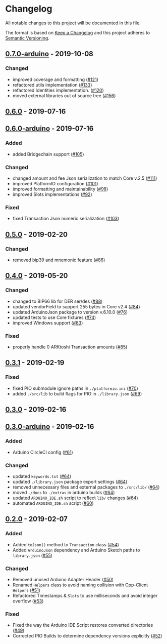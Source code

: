 # Changelog

All notable changes to this project will be documented in this file.

The format is based on [Keep a Changelog](http://keepachangelog.com/en/1.0.0/)
and this project adheres to [Semantic Versioning](http://semver.org/spec/v2.0.0.html).

## [0.7.0-arduino] - 2019-10-08

### Changed
-   improved coverage and formatting ([#121])
-   refactored utils implementation ([#133])
-   refactored Identities implementation. ([#120])
-   moved external libraries out of source tree ([#156])

## [0.6.0] - 2019-07-16

## [0.6.0-arduino] - 2019-07-16

### Added
-   added Bridgechain support ([#105])

### Changed
-   changed amount and fee Json serialization to match Core v.2.5 ([#111])
-   improved PlatformIO configuration ([#101])
-   improved formatting and maintainability ([#98])
-   improved Slots implementations ([#92])

### Fixed
-   fixed Transaction Json numeric serialization ([#103])

## [0.5.0] - 2019-02-20

### Changed
-   removed bip39 and mnemonic feature ([#86])

## [0.4.0] - 2019-05-20

### Changed
-   changed to BIP66 lib for DER ser/des ([#88])
-   updated vendorField to support 255 bytes in Core v2.4 ([#84])
-   updated ArduinoJson package to version v.6.10.0 ([#76])
-   updated tests to use Core fixtures ([#74])
-   improved Windows support ([#83])

### Fixed
-   properly handle 0 ARKtoshi Transaction amounts ([#85])

## [0.3.1] - 2019-02-19

### Fixed
-   fixed PIO submodule ignore paths in `./platformio.ini` ([#70])
-   added `./src/lib` to build flags for PIO in `./library.json` ([#69])

## [0.3.0] - 2019-02-16

## [0.3.0-arduino] - 2019-02-16

### Added
-   Arduino CircleCI config ([#61])

### Changed
-   updated `keywords.txt` ([#64])
-   updated `./library.json` package export settings ([#64])
-   removed unnecessary files and external packages to `./src/lib/` ([#64])
-   moved `./docs` to `./extras` in arduino builds ([#64])
-   updated `ARDUINO_IDE.sh` script to reflect `lib/` changes ([#64])
-   automated `ARDUINO_IDE.sh` script ([#60])

## [0.2.0] - 2019-02-07

### Added
-   Added `toJson()` method to `Transaction` class ([#54])
-   Added `ArduinoJson` dependency and Arduino Sketch paths to `library.json` ([#55])

### Changed
-   Removed unused Arduino Adapter Header ([#50])
-   Renamed `Helpers` class to avoid naming collision with Cpp-Client `Helpers` ([#51])
-   Refactored Timestamps & `Slots` to use milliseconds and avoid integer overflow ([#53])

### Fixed
-   Fixed the way the Arduino IDE Script restores converted directories ([#49])
-   Corrected PIO Builds to determine dependency versions explicitly ([#52])

[#49]: https://github.com/ArkEcosystem/cpp-crypto/pull/49
[#50]: https://github.com/ArkEcosystem/cpp-crypto/pull/50
[#51]: https://github.com/ArkEcosystem/cpp-crypto/pull/51
[#52]: https://github.com/ArkEcosystem/cpp-crypto/pull/52
[#53]: https://github.com/ArkEcosystem/cpp-crypto/pull/53
[#54]: https://github.com/ArkEcosystem/cpp-crypto/pull/54
[#55]: https://github.com/ArkEcosystem/cpp-crypto/pull/55
[0.2.0]: https://github.com/ArkEcosystem/cpp-crypto/compare/0.1.0...0.2.0
[#60]: https://github.com/ArkEcosystem/cpp-crypto/pull/60
[#61]: https://github.com/ArkEcosystem/cpp-crypto/pull/61
[#64]: https://github.com/ArkEcosystem/cpp-crypto/pull/64
[0.3.0]: https://github.com/ArkEcosystem/cpp-crypto/compare/0.2.0...0.3.0
[0.3.0-arduino]: https://github.com/ArkEcosystem/cpp-crypto/compare/0.3.0-arduino
[#69]: https://github.com/ArkEcosystem/cpp-crypto/pull/69
[#70]: https://github.com/ArkEcosystem/cpp-crypto/pull/70
[0.3.1]: https://github.com/ArkEcosystem/cpp-crypto/compare/0.3.0...0.3.1
[#74]: https://github.com/ArkEcosystem/cpp-crypto/pull/74
[#76]: https://github.com/ArkEcosystem/cpp-crypto/pull/76
[#83]: https://github.com/ArkEcosystem/cpp-crypto/pull/83
[#84]: https://github.com/ArkEcosystem/cpp-crypto/pull/84
[#85]: https://github.com/ArkEcosystem/cpp-crypto/pull/85
[#88]: https://github.com/ArkEcosystem/cpp-crypto/pull/88
[0.4.0]: https://github.com/ArkEcosystem/cpp-crypto/compare/0.3.1...0.4.0
[#86]: https://github.com/ArkEcosystem/cpp-crypto/pull/86
[0.5.0]: https://github.com/ArkEcosystem/cpp-crypto/compare/0.4.0...0.5.0
[#92]: https://github.com/ArkEcosystem/cpp-crypto/pull/92
[#98]: https://github.com/ArkEcosystem/cpp-crypto/pull/98
[#101]: https://github.com/ArkEcosystem/cpp-crypto/pull/101
[#103]: https://github.com/ArkEcosystem/cpp-crypto/pull/103
[#105]: https://github.com/ArkEcosystem/cpp-crypto/pull/105
[#111]: https://github.com/ArkEcosystem/cpp-crypto/pull/111
[0.6.0]: https://github.com/ArkEcosystem/cpp-crypto/compare/0.5.0...0.6.0
[0.6.0-arduino]: https://github.com/ArkEcosystem/cpp-crypto/compare/0.5.0-arduino...0.6.0-arduino
[#120]: https://github.com/ArkEcosystem/cpp-crypto/pull/120
[#121]: https://github.com/ArkEcosystem/cpp-crypto/pull/121
[#133]: https://github.com/ArkEcosystem/cpp-crypto/pull/133
[#156]: https://github.com/ArkEcosystem/cpp-crypto/pull/156
[0.7.0-arduino]: https://github.com/ArkEcosystem/cpp-crypto/compare/0.6.0-arduino...0.7.0-arduino
